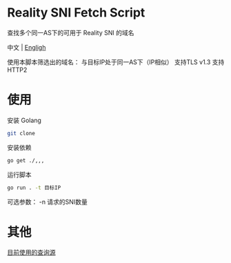 # Reality SNI Fetch Script

查找多个同一AS下的可用于 Reality SNI 的域名

中文 | [Engligh](/README_EN.md)

使用本脚本筛选出的域名：
与目标IP处于同一AS下（IP相似）
支持TLS v1.3
支持HTTP2

# 使用

安装 Golang

```bash
git clone
```

安装依赖

```bash
go get ./,,,
```

运行脚本

```bash
go run . -t 目标IP
```
可选参数：
-n 请求的SNI数量

# 其他

[目前使用的查询源](https://bgp.he.net)